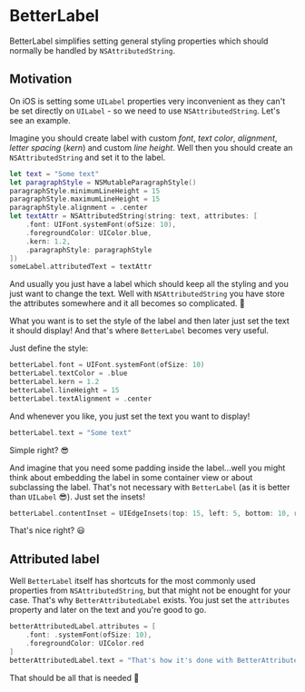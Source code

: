 # BetterLabel
BetterLabel simplifies setting general styling properties which should normally be handled by `NSAttributedString`.

## Motivation

On iOS is setting some `UILabel` properties very inconvenient as they can't be set directly on `UILabel` - so we need to use `NSAttributedString`. Let's see an example.

Imagine you should create label with custom _font_, _text color_, _alignment_,  _letter spacing_ (_kern_) and custom _line height_. Well then you should create an `NSAttributedString` and set it to the label.

```swift
let text = "Some text"
let paragraphStyle = NSMutableParagraphStyle()
paragraphStyle.minimumLineHeight = 15
paragraphStyle.maximumLineHeight = 15
paragraphStyle.alignment = .center
let textAttr = NSAttributedString(string: text, attributes: [
    .font: UIFont.systemFont(ofSize: 10),
    .foregroundColor: UIColor.blue,
    .kern: 1.2,
    .paragraphStyle: paragraphStyle
])
someLabel.attributedText = textAttr
```

And usually you just have a label which should keep all the styling and you just want to change the text. Well with `NSAttributedString` you have store the attributes somewhere and it all becomes so complicated. 😬

What you want is to set the style of the label and then later just set the text it should display! And that's where `BetterLabel` becomes very useful. 

Just define the style:

```swift
betterLabel.font = UIFont.systemFont(ofSize: 10)
betterLabel.textColor = .blue
betterLabel.kern = 1.2
betterLabel.lineHeight = 15
betterLabel.textAlignment = .center
```

And whenever you like, you just set the text you want to display!

```swift
betterLabel.text = "Some text"
```

Simple right? 😎

And imagine that you need some padding inside the label...well you might think about embedding the label in some container view or about subclassing the label. That's not necessary with `BetterLabel` (as it is better than `UILabel` 😎). Just set the insets!

```swift
betterLabel.contentInset = UIEdgeInsets(top: 15, left: 5, bottom: 10, right: 12)
```

That's nice right? 😃

## Attributed label

Well `BetterLabel` itself has shortcuts for the most commonly used properties from `NSAttributedString`, but that might not be enought for your case. That's why `BetterAttributedLabel` exists. You just set the `attributes` property and later on the text and you're good to go.

```swift
betterAttributedLabel.attributes = [
    .font: .systemFont(ofSize: 10),
    .foregroundColor: UIColor.red
]
betterAttributedLabel.text = "That's how it's done with BetterAttributedLabel 😎"
```

That should be all that is needed 🙂

